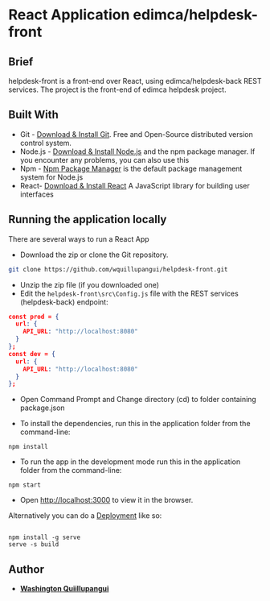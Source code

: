 # React Application edimca/helpdesk-front

## Brief

helpdesk-front is a front-end over React, using edimca/helpdesk-back REST services. The project is the front-end of edimca helpdesk project.

## Built With

- Git - [Download & Install Git](https://git-scm.com/downloads). Free and Open-Source distributed version control system.
- Node.js - [Download & Install Node.js](https://nodejs.org/en/download/) and the npm package manager. If you encounter any problems, you can also use this
- Npm - [Npm Package Manager](https://www.npmjs.com/) is the default package management system for Node.js
- React- [Download & Install React](https://reactjs.org) A JavaScript library for building user interfaces

## Running the application locally

There are several ways to run a React App

- Download the zip or clone the Git repository.

```sh
git clone https://github.com/wquillupangui/helpdesk-front.git
```

- Unzip the zip file (if you downloaded one)
- Edit the `helpdesk-front\src\Config.js` file with the REST services (helpdesk-back) endpoint:

```json
const prod = {
  url: {
    API_URL: "http://localhost:8080"
  }
};
const dev = {
  url: {
    API_URL: "http://localhost:8080"
  }
};
```

- Open Command Prompt and Change directory (cd) to folder containing package.json

- To install the dependencies, run this in the application folder from the command-line:

```
npm install
```

- To run the app in the development mode
  run this in the application folder from the command-line:

```
npm start
```

- Open [http://localhost:3000](http://localhost:3000) to view it in the browser.

Alternatively you can do a [Deployment](https://facebook.github.io/create-react-app/docs/deployment) like so:

```

npm install -g serve
serve -s build

```

## Author

- **[Washington Quiillupangui](https://github.com/phillipjohnston)**

```

```
